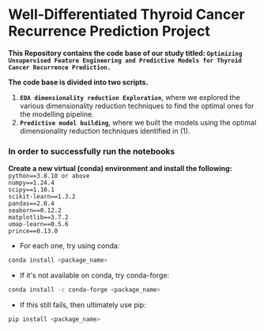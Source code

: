 # Well-Differentiated Thyroid Cancer Recurrence Prediction Project

**This Repository contains the code base of our study titled: `Optimizing Unsupervised Feature Engineering and Predictive Models for Thyroid Cancer Recurrence Prediction.`**

**The code base is divided into two scripts.**
1. **`EDA dimensionality reduction Exploration`**, where we explored the various dimensionality reduction techniques to find the optimal ones for the modelling pipeline. 
2. **`Predictive model building`**, where we built the models using the optimal dimensionality reduction techniques identified in (1).

### In order to successfully run the notebooks 

**Create a new virtual (conda) environment and install the following:**
`python==3.8.18 or above`  
`numpy==1.24.4`  
`scipy==1.10.1`  
`scikit-learn==1.3.2`  
`pandas==2.0.4`  
`seaborn==0.12.2`  
`matplotlib==3.7.2`  
`umap-learn==0.5.6`  
`prince==0.13.0`  

- For each one, try using conda:

```bash
conda install <package_name>
```

- If it's not available on conda, try conda-forge:

```bash
conda install -c conda-forge <package_name>
```

- If this still fails, then ultimately use pip:

```bash
pip install <package_name>
```
